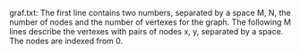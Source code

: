graf.txt:
The first line contains two numbers, separated by a space M, N, the number of nodes and the number of vertexes for the graph.
The following M lines describe the vertexes with pairs of nodes x, y, separated by a space.
The nodes are indexed from 0.